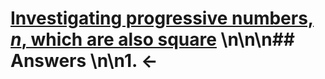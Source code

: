 # [Investigating progressive numbers, <i>n</i>, which are also square](https://projecteuler.net/problem=141) \n\n\n## Answers \n\n1. &larr;

